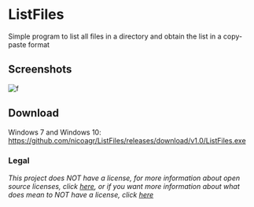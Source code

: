 # ListFiles
Simple program to list all files in a directory and obtain the list in a copy-paste format
## Screenshots
![f](https://i.imgur.com/dAPaHkm.png)
## Download
Windows 7 and Windows 10: https://github.com/nicoagr/ListFiles/releases/download/v1.0/ListFiles.exe
### Legal
*This project does NOT have a license, for more information about open source licenses, click [here](https://opensource.org/faq), or if you want more information about what does mean to NOT have a license, click [here](https://choosealicense.com/no-permission/)*
